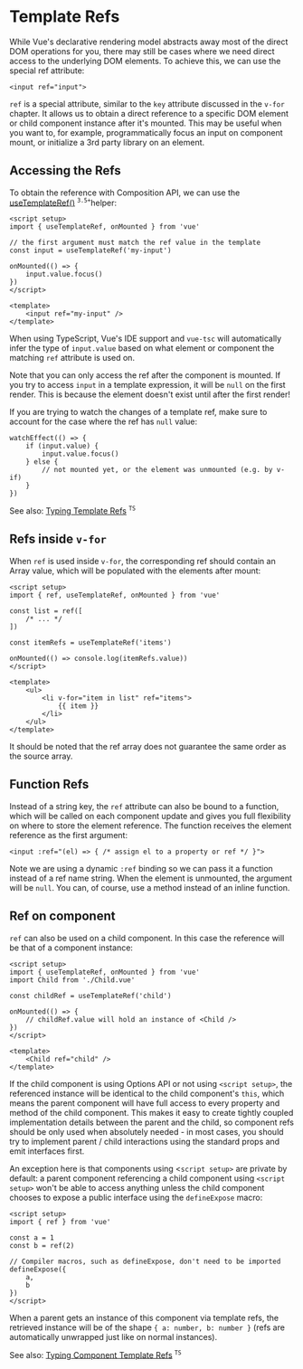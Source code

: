 # Template Refs

While Vue's declarative rendering model abstracts away most of the direct DOM operations for you, there may still be cases where we need direct access to the underlying DOM elements. To achieve this, we can use the special ref attribute:


    <input ref="input">


`ref` is a special attribute, similar to the `key` attribute discussed in the `v-for` chapter. It allows us to obtain a direct reference to a specific DOM element or child component instance after it's mounted. This may be useful when you want to, for example, programmatically focus an input on component mount, or initialize a 3rd party library on an element.

## Accessing the Refs

To obtain the reference with Composition API, we can use the [useTemplateRef()](https://vuejs.org/api/composition-api-helpers#usetemplateref)  <sup>`3.5+`</sup>helper:

    <script setup>
    import { useTemplateRef, onMounted } from 'vue'

    // the first argument must match the ref value in the template
    const input = useTemplateRef('my-input')

    onMounted(() => {
        input.value.focus()
    })
    </script>

    <template>
        <input ref="my-input" />
    </template>

When using TypeScript, Vue's IDE support and `vue-tsc` will automatically infer the type of `input.value` based on what element or component the matching `ref` attribute is used on.

Note that you can only access the ref after the component is mounted. If you try to access `input` in a template expression, it will be `null` on the first render. This is because the element doesn't exist until after the first render!

If you are trying to watch the changes of a template ref, make sure to account for the case where the ref has `null` value:

    watchEffect(() => {
        if (input.value) {
            input.value.focus()
        } else {
            // not mounted yet, or the element was unmounted (e.g. by v-if)
        }
    })

See also: [Typing Template Refs](https://vuejs.org/guide/typescript/composition-api#typing-template-refs) <sup>`TS`</sup>

## Refs inside `v-for`

When `ref` is used inside `v-for`, the corresponding ref should contain an Array value, which will be populated with the elements after mount:

    <script setup>
    import { ref, useTemplateRef, onMounted } from 'vue'

    const list = ref([
        /* ... */
    ])

    const itemRefs = useTemplateRef('items')

    onMounted(() => console.log(itemRefs.value))
    </script>

    <template>
        <ul>
            <li v-for="item in list" ref="items">
                {{ item }}
            </li>
        </ul>
    </template>

It should be noted that the ref array does not guarantee the same order as the source array.

## Function Refs

Instead of a string key, the `ref` attribute can also be bound to a function, which will be called on each component update and gives you full flexibility on where to store the element reference. The function receives the element reference as the first argument:

    <input :ref="(el) => { /* assign el to a property or ref */ }">

Note we are using a dynamic `:ref` binding so we can pass it a function instead of a ref name string. When the element is unmounted, the argument will be `null`. You can, of course, use a method instead of an inline function.

## Ref on component

`ref` can also be used on a child component. In this case the reference will be that of a component instance:

    <script setup>
    import { useTemplateRef, onMounted } from 'vue'
    import Child from './Child.vue'

    const childRef = useTemplateRef('child')

    onMounted(() => {
        // childRef.value will hold an instance of <Child />
    })
    </script>

    <template>
        <Child ref="child" />
    </template>

If the child component is using Options API or not using `<script setup>`, the referenced instance will be identical to the child component's `this`, which means the parent component will have full access to every property and method of the child component. This makes it easy to create tightly coupled implementation details between the parent and the child, so component refs should be only used when absolutely needed - in most cases, you should try to implement parent / child interactions using the standard props and emit interfaces first.

An exception here is that components using <`script setup>` are private by default: a parent component referencing a child component using `<script setup>` won't be able to access anything unless the child component chooses to expose a public interface using the `defineExpose` macro:

    <script setup>
    import { ref } from 'vue'

    const a = 1
    const b = ref(2)

    // Compiler macros, such as defineExpose, don't need to be imported
    defineExpose({
        a,
        b
    })
    </script>

When a parent gets an instance of this component via template refs, the retrieved instance will be of the shape `{ a: number, b: number }` (refs are automatically unwrapped just like on normal instances).

See also: [Typing Component Template Refs](https://vuejs.org/guide/typescript/composition-api#typing-component-template-refs) <sup>`TS`</sup>